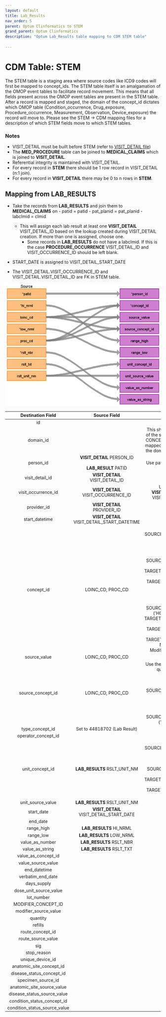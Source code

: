 ```yaml
---
layout: default
title: Lab_Results
nav_order: 5
parent: Optum Clinformatics to STEM
grand_parent: Optum Clinformatics
description: "Optum Lab_Results table mapping to CDM STEM table"

---
```


# CDM Table: STEM 

The STEM table is a staging area where source codes like ICD9 codes will first be mapped to concept_ids. The STEM table itself is an amalgamation of the OMOP event tables to facilitate record movement. This means that all fields present across the OMOP event tables are present in the STEM table. After a record is mapped and staged, the domain of the concept_id dictates which OMOP table (Condition_occurrence, Drug_exposure, Procedure_occurrence, Measurement, Observation, Device_exposure) the record will move to. Please see the STEM -> CDM mapping files for a description of which STEM fields move to which STEM tables.

### **Notes**
- VISIT_DETAIL must be built before STEM (refer to [VISIT_DETAIL file](VISIT_DETAIL.md))
- The **MED_PROCEDURE** table can be joined to **MEDICAL_CLAIMS** which is joined to **VISIT_DETAIL**. 
- Referential integrity is maintained with VISIT_DETAIL. 
- For every record in **STEM** there should be 1 row record in VISIT_DETAIL (n:1 join). 
- For every record in **VISIT_DETAIL** there may be 0 to n rows in **STEM**.

## **Mapping from LAB_RESULTS**
- Take the records from **LAB_RESULTS** and join them to **MEDICAL_CLAIMS** on
        - patid = patid
        - pat_planid = pat_planid
        - labclmid = clmid
    - This will assign each lab result at least one **VISIT_DETAIL** VISIT_DETAIL_ID based on the lookup created during VISIT_DETAIL creation. If more than one is assigned, choose one.  
        - Some records in **LAB_RESULTS** do not have a labclmid. If this is the case **PROCEDURE_OCCURRENCE** VISIT_DETAIL_ID and VISIT_OCCURRENCE_ID should be left blank.

- START_DATE is assigned to VISIT_DETAIL_START_DATE 
- The VISIT_DETAIL.VISIT_OCCURRENCE_ID and VISIT_DETAIL.VISIT_DETAIL_ID are FK in STEM table.

![](images/image20.png)

|**Destination Field**|**Source Field**|**Applied Rule**|**Comment**|
| :----: | :----: | :--------: | :------: |
| id |  |Autogenerate||
| domain_id ||This should be the domain_id of the standard concept in the CONCEPT_ID field. If a code is mapped to CONCEPT_ID 0, put the domain_id as Observation.||
| person_id | **VISIT_DETAIL** PERSON_ID<br><br>**LAB_RESULT** PATID| Use patid to lookup Person_id ||
| visit_detail_id |**VISIT_DETAIL**<br>VISIT_DETAIL_ID|||
| visit_occurrence_id |**VISIT_DETAIL**<br>VISIT_OCCURRENCE_ID|Use the linking to **VISIT_DETAIL** to look up VISIT_OCCURRENCE_ID||
| provider_id |**VISIT_DETAIL**<br>PROVIDER_ID |||
| start_datetime |**VISIT_DETAIL** VISIT_DETAIL_START_DATETIME |||
| concept_id | LOINC_CD, PROC_CD|Use the SOURCE_TO_STANDARD query with the filter<br/><br/>**LOINC_CD**<br> WHERE SOURCE_VOCABULARY_ID IN ('LOINC') AND TARGET_STANDARD_CONCEPT ='S' AND TARGET_INVALID_REASON IS NULL <br/><br/>**PROC_CD**<br> WHERE SOURCE_VOCABULARY_ID IN ('HCPCS','CPT4') AND TARGET_STANDARD_CONCEPT ='S' AND TARGET_INVALID_REASON IS NULL AND TARGET_CONCEPT_CLASS_ID NOT IN ('HCPCS Modifier','CPT4 Modifier')| Start with LOINC_CD, if it does not have a mapping then try to map the PROC_CD. If the PROC_CD does not have a mapping then set concept_id to 0|
| source_value |LOINC_CD, PROC_CD|||
| source_concept_id |LOINC_CD, PROC_CD|Use the SOURCE_TO_SOURCE query with the filter<br/><br/>**LOINC_CD**<br> WHERE SOURCE_VOCABULARY_ID IN ('LOINC') <br/><br/>**PROC_CD**<br> WHERE SOURCE_VOCABULARY_ID IN ('HCPCS','CPT4') |Put the SOURCE_CONCEPT_ID of the either the LOINC_CD or PROC_CD that was used to map the standard concept_id.|
| type_concept_id |Set to 44818702 (Lab Result)|||  
| operator_concept_id | |||
| unit_concept_id | **LAB_RESULTS** RSLT_UNIT_NM |Use the SOURCE_TO_STANDARD query with the filter <br><br>Where SOURCE_VOCABULARY_ID = 'UCUM' AND TARGET_STANDARD_CONCEPT = 'S' AND TARGET_INVALID_REASON IS NULL|If there is no mapping to a standard concept then set to 0||
| unit_source_value |**LAB_RESULTS** RSLT_UNIT_NM |||
| start_date | **VISIT_DETAIL** VISIT_DETAIL_START_DATE||| 
| end_date |  |||
| range_high |**LAB_RESULTS** HI_NRML ||| 
| range_low | **LAB_RESULTS** LOW_NRML ||| 
| value_as_number | **LAB_RESULTS** RSLT_NBR |||
| value_as_string | **LAB_RESULTS** RSLT_TXT |||
| value_as_concept_id | |||
| value_source_value | |||
| end_datetime | |||
| verbatim_end_date |  |||
| days_supply | |||
| dose_unit_source_value ||||
| lot_number | |||
|MODIFIER_CONCEPT_ID|| | |
| modifier_source_value | |||
| quantity | |||
| refills | |||
| route_concept_id | |||
| route_source_value | |||
| sig |  |||
| stop_reason | |||
| unique_device_id | |||
| anatomic_site_concept_id | |||
| disease_status_concept_id |  |||
| specimen_source_id ||||
| anatomic_site_source_value | |||
| disease_status_source_value | |||
| condition_status_concept_id | |||
| condition_status_source_value | |||